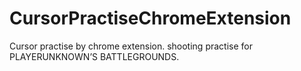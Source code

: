# CursorPractiseChromeExtension
Cursor practise by chrome extension. shooting practise for PLAYERUNKNOWN’S BATTLEGROUNDS. 
